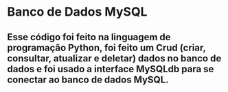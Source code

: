 # Banco de Dados MySQL

## Esse código foi feito na linguagem de programação Python, foi feito um Crud (criar, consultar, atualizar e deletar) dados no banco de dados e foi usado a interface MySQLdb para se conectar ao banco de dados MySQL.
